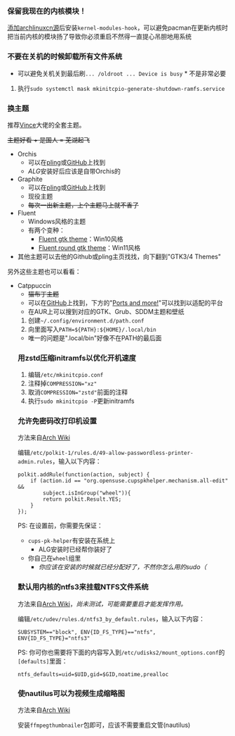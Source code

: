### 保留我现在的内核模块！
[添加archlinuxcn源](./00-after-install.md#导入archlinuxcn)后安装`kernel-modules-hook`，可以避免pacman在更新内核时把当前内核的模块扬了导致你必须重启不然得一直提心吊胆地用系统

### 不要在关机的时候卸载所有文件系统
* 可以避免关机关到最后刷`... /oldroot ... Device is busy`
        * 不是非常必要
1. 执行`sudo systemctl mask mkinitcpio-generate-shutdown-ramfs.service`

### 换主题
推荐[Vince](https://www.pling.com/u/vinceliuice/)大佬的全套主题。

~~主题好看 + 是国人 = 芜湖起飞~~
* Orchis
    * 可以在[pling](https://www.pling.com/p/1357889)或[GitHub](https://github.com/vinceliuice/Orchis-theme)上找到
    * *ALG*安装好后应该是自带Orchis的
* Graphite
    * 可以在[pling](https://www.pling.com/p/1598493)或[GitHub](https://github.com/vinceliuice/Graphite-gtk-theme)上找到
    * 现役主题
    * ~~每次一出新主题，上个主题马上就不香了~~
* Fluent
    * Windows风格的主题
    * 有两个变种：
        * [Fluent gtk theme](https://www.pling.com/p/1477941)：Win10风格
        * [Fluent round gtk theme](https://www.pling.com/p/1574551)：Win11风格
* 其他主题可以去他的Github或pling主页找找，向下翻到"GTK3/4 Themes"

另外这些主题也可以看看：
* Catppuccin
    * ~~猫布丁主题~~
    * 可以在[GitHub](https://github.com/catppuccin/catppuccin)上找到，下方的"[Ports and more!](https://github.com/catppuccin/catppuccin#-ports-and-more)"可以找到以适配的平台
    * 在AUR上可以搜到对应的GTK、Grub、SDDM主题和壁纸
    <!---![主题截图](https://s3.bmp.ovh/imgs/2022/05/30/a7cde2fd06d89637.png)->
* Flat Remix
    * 可以在[pling](https://www.pling.com/p/1214931/)或[GitHub](https://github.com/daniruiz/Flat-Remix-GTK)上找到
    * 我接触的第一个自定义主题

至于怎么换主题：
1. 打开“优化”（gnome-tweaks）
2. 在“外观”栏找到“过时应用程序”和“Shell”
3. 点开他们旁边的下拉菜单，选择你想换的主题

### 字体
默认字体对我来说有点小，所以我一般会把大小调到13号。

英文可以使用Ubuntu(`ttf-ubuntu-font-family`)的字体，看上去挺不错。中文我觉得用Noto CJK就行。

### 本地PATH
本地PATH可以更方便地储存可执行文件，对于那些只会在自己系统帐号里用上的程序就不用大费力气上sudo搁 /usr/local 里了。

~~具体是怎么做的我也忘记了，所以这小节的内容可能不大准~~

<!--
1. 打开`~/.bash_profile`
2. 在第一行添加`export PATH="${PATH}:${HOME}/.local/bin"`
3. 注销重进或者重启看看
* 这应该是我从Ubuntu转到Arch前原有的方案，不知道在Arch下是怎么生效的，~~但".local/bin"稳定在PATH的最后面~~（现在不在最后面了）
-->

1. 创建`~/.config/environment.d/path.conf`
2. 向里面写入`PATH=${PATH}:${HOME}/.local/bin`
* 唯一的问题是".local/bin"好像不在PATH的最后面

### 用zstd压缩initramfs以优化开机速度
1. 编辑`/etc/mkinitcpio.conf`
2. 注释掉`COMPRESSION="xz"`
3. 取消`COMPRESSION="zstd"`前面的注释
4. 执行`sudo mkinitcpio -P`更新initramfs

### 允许免密码改打印机设置
方法来自[Arch Wiki](https://wiki.archlinux.org/title/CUPS_(%E7%AE%80%E4%BD%93%E4%B8%AD%E6%96%87)#%E5%85%81%E8%AE%B8%E9%80%9A%E8%BF%87_PolicyKit_%E8%BF%9B%E8%A1%8C%E7%AE%A1%E7%90%86%E5%91%98%E8%BA%AB%E4%BB%BD%E9%AA%8C%E8%AF%81)

编辑`/etc/polkit-1/rules.d/49-allow-passwordless-printer-admin.rules`，输入以下内容：
```
polkit.addRule(function(action, subject) { 
    if (action.id == "org.opensuse.cupspkhelper.mechanism.all-edit" && 
        subject.isInGroup("wheel")){ 
        return polkit.Result.YES; 
    }
});
```

PS: 在设置前，你需要先保证：
* `cups-pk-helper`有安装在系统上
    * ALG安装时已经帮你装好了
* 你自己在`wheel`组里
    * *你应该在安装的时候就已经分配好了，不然你怎么用的sudo（*

### 默认用内核的ntfs3来挂载NTFS文件系统
方法来自[Arch Wiki](https://wiki.archlinux.org/title/NTFS)，*尚未测试，可能需要重启才能发挥作用。*

编辑`/etc/udev/rules.d/ntfs3_by_default.rules`，输入以下内容：
```
SUBSYSTEM=="block", ENV{ID_FS_TYPE}=="ntfs", ENV{ID_FS_TYPE}="ntfs3"
```

PS: 你可你也需要将下面的内容写入到`/etc/udisks2/mount_options.conf`的`[defaults]`里面：
```
ntfs_defaults=uid=$UID,gid=$GID,noatime,prealloc
```

### 使nautilus可以为视频生成缩略图
方法来自[Arch Wiki](https://wiki.archlinux.org/title/GNOME_(%E7%AE%80%E4%BD%93%E4%B8%AD%E6%96%87)/Files_(%E7%AE%80%E4%BD%93%E4%B8%AD%E6%96%87)#%E7%BC%A9%E7%95%A5%E5%9B%BE)

安装`ffmpegthumbnailer`包即可，应该不需要重启文管(nautilus)